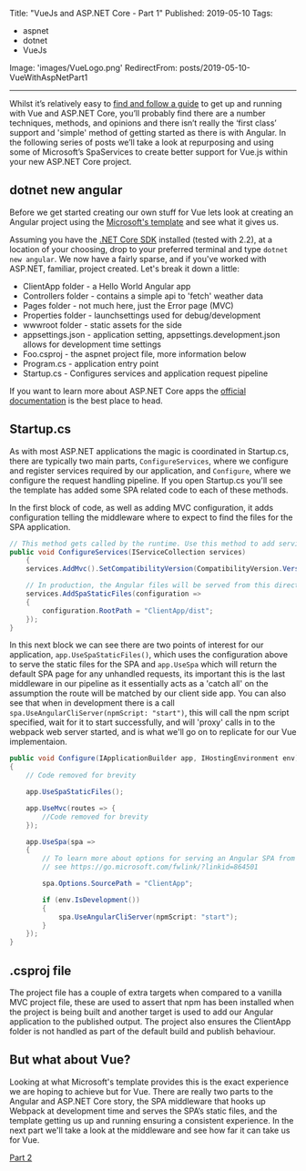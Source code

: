 Title: "VueJs and ASP.NET Core - Part 1"
Published: 2019-05-10
Tags:

- aspnet
- dotnet
- VueJs

Image: 'images/VueLogo.png'
RedirectFrom: posts/2019-05-10-VueWithAspNetPart1

---

Whilst it’s relatively easy to [find and follow a guide](http://lmgtfy.com/?q=asp.net+core+2+with+vue) to get up and running with Vue and ASP.NET Core, you’ll probably find there are a number techniques, methods, and opinions and there isn’t really the ‘first class’ support and 'simple' method of getting started as there is with Angular. In the following series of posts we’ll take a look at repurposing and using some of Microsoft’s SpaServices to create better support for Vue.js within your new ASP.NET Core project.

<!--more-->

## dotnet new angular

Before we get started creating our own stuff for Vue lets look at creating an Angular project using the [Microsoft's template](https://www.nuget.org/packages/Microsoft.DotNet.Web.Spa.ProjectTemplates/) and see what it gives us.

Assuming you have the [.NET Core SDK](https://dotnet.microsoft.com/download) installed (tested with 2.2), at a location of your choosing, drop to your preferred terminal and type `dotnet new angular`. We now have a fairly sparse, and if you've worked with ASP.NET, familiar, project created. Let's break it down a little:

- ClientApp folder - a Hello World Angular app
- Controllers folder - contains a simple api to 'fetch' weather data
- Pages folder - not much here, just the Error page (MVC)
- Properties folder - launchsettings used for debug/development
- wwwroot folder - static assets for the side
- appsettings.json - application setting, appsettings.development.json allows for development time settings
- Foo.csproj - the aspnet project file, more information below
- Program.cs - application entry point
- Startup.cs - Configures services and application request pipeline

If you want to learn more about ASP.NET Core apps the [official documentation](https://docs.microsoft.com/en-us/aspnet/core/fundamentals/?view=aspnetcore-2.2) is the best place to head.

## Startup.cs

As with most ASP.NET applications the magic is coordinated in Startup.cs, there are typically two main parts, `ConfigureServices`, where we configure and register services required by our application, and `Configure`, where we configure the request handling pipeline. If you open Startup.cs you'll see the template has added some SPA related code to each of these methods.

In the first block of code, as well as adding MVC configuration, it adds configuration telling the middleware where to expect to find the files for the SPA application.

```csharp
// This method gets called by the runtime. Use this method to add services to the container.
public void ConfigureServices(IServiceCollection services)
    {
    services.AddMvc().SetCompatibilityVersion(CompatibilityVersion.Version_2_2);

    // In production, the Angular files will be served from this directory
    services.AddSpaStaticFiles(configuration =>
    {
        configuration.RootPath = "ClientApp/dist";
    });
}
```

In this next block we can see there are two points of interest for our application, `app.UseSpaStaticFiles()`, which uses the configuration above to serve the static files for the SPA and `app.UseSpa` which will return the default SPA page for any unhandled requests, its important this is the last middleware in our pipeline as it essentially acts as a 'catch all' on the assumption the route will be matched by our client side app. You can also see that when in development there is a call `spa.UseAngularCliServer(npmScript: "start")`, this will call the npm script specified, wait for it to start successfully, and will 'proxy' calls in to the webpack web server started, and is what we'll go on to replicate for our Vue implementaion.

```csharp
public void Configure(IApplicationBuilder app, IHostingEnvironment env)
{
    // Code removed for brevity

    app.UseSpaStaticFiles();

    app.UseMvc(routes => {
        //Code removed for brevity
    });

    app.UseSpa(spa =>
    {
        // To learn more about options for serving an Angular SPA from ASP.NET Core,
        // see https://go.microsoft.com/fwlink/?linkid=864501

        spa.Options.SourcePath = "ClientApp";

        if (env.IsDevelopment())
        {
            spa.UseAngularCliServer(npmScript: "start");
        }
    });
}
```

## .csproj file

The project file has a couple of extra targets when compared to a vanilla MVC project file, these are used to assert that npm has been installed when the project is being built and another target is used to add our Angular application to the published output. The project also ensures the ClientApp folder is not handled as part of the default build and publish behaviour.

## But what about Vue?

Looking at what Microsoft's template provides this is the exact experience we are hoping to achieve but for Vue. There are really two parts to the Angular and ASP.NET Core story, the SPA middleware that hooks up Webpack at development time and serves the SPA’s static files, and the template getting us up and running ensuring a consistent experience. In the next part we'll take a look at the middleware and see how far it can take us for Vue.

[Part 2](/posts/2019-05-21-VueWithAspNetPart2)
